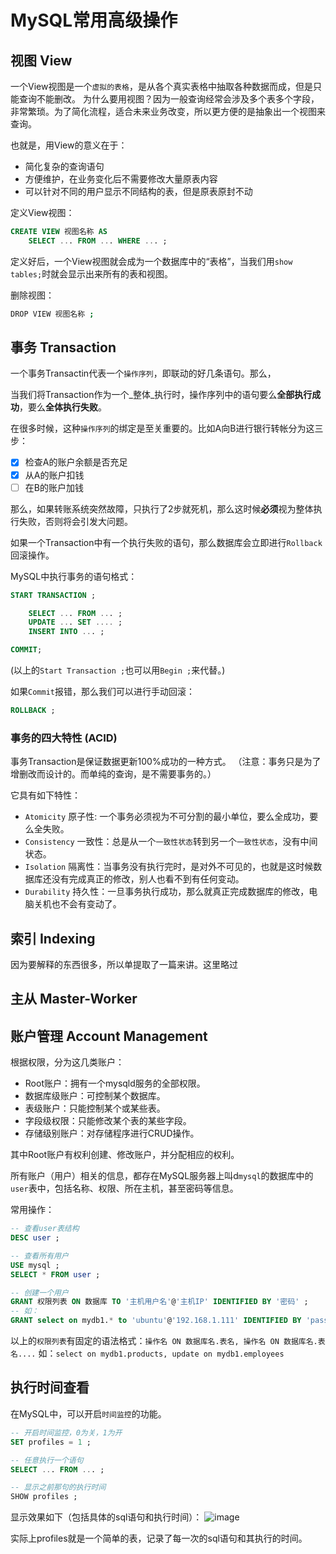 # MySQL常用高级操作


## 视图 View

一个View视图是一个`虚拟的表格`，是从各个真实表格中抽取各种数据而成，但是只能查询不能删改。
为什么要用视图？因为一般查询经常会涉及多个表多个字段，非常繁琐。为了简化流程，适合未来业务改变，所以更方便的是抽象出一个视图来查询。

也就是，用View的意义在于：
- 简化复杂的查询语句
- 方便维护，在业务变化后不需要修改大量原表内容
- 可以针对不同的用户显示不同结构的表，但是原表原封不动

定义View视图：
```sql
CREATE VIEW 视图名称 AS
    SELECT ... FROM ... WHERE ... ;
```

定义好后，一个View视图就会成为一个数据库中的“表格”，当我们用`show tables;`时就会显示出来所有的表和视图。

删除视图：
```sh
DROP VIEW 视图名称 ;
```


## 事务 Transaction

一个事务Transactin代表一个`操作序列`，即联动的好几条语句。那么，

当我们将Transaction作为一个_整体_执行时，操作序列中的语句要么**全部执行成功**，要么**全体执行失败**。

在很多时候，这种`操作序列`的绑定是至关重要的。比如A向B进行银行转帐分为这三步：
- [x] 检查A的账户余额是否充足
- [x] 从A的账户扣钱
- [ ] 在B的账户加钱

那么，如果转账系统突然故障，只执行了2步就死机，那么这时候**必须**视为整体执行失败，否则将会引发大问题。

如果一个Transaction中有一个执行失败的语句，那么数据库会立即进行`Rollback`回滚操作。

MySQL中执行事务的语句格式：
```sql
START TRANSACTION ;

    SELECT ... FROM ... ;
    UPDATE ... SET .... ;
    INSERT INTO ... ;

COMMIT;
```
(以上的`Start Transaction ;`也可以用`Begin ;`来代替。)

如果`Commit`报错，那么我们可以进行手动回滚：
```sql
ROLLBACK ;
```

### 事务的四大特性 (ACID)

事务Transaction是保证数据更新100%成功的一种方式。
（注意：事务只是为了增删改而设计的。而单纯的查询，是不需要事务的。）

它具有如下特性：
- `Atomicity` 原子性: 一个事务必须视为不可分割的最小单位，要么全成功，要么全失败。
- `Consistency` 一致性：总是从一个`一致性状态`转到另一个`一致性状态`，没有中间状态。
- `Isolation` 隔离性：当事务没有执行完时，是对外不可见的，也就是这时候数据库还没有完成真正的修改，别人也看不到有任何变动。
- `Durability` 持久性：一旦事务执行成功，那么就真正完成数据库的修改，电脑关机也不会有变动了。


## 索引 Indexing

因为要解释的东西很多，所以单提取了一篇来讲。这里略过



## 主从 Master-Worker





## 账户管理 Account Management

根据权限，分为这几类账户：
- Root账户：拥有一个mysqld服务的全部权限。
- 数据库级账户：可控制某个数据库。
- 表级账户：只能控制某个或某些表。
- 字段级权限：只能修改某个表的某些字段。
- 存储级别账户：对存储程序进行CRUD操作。

其中Root账户有权利创建、修改账户，并分配相应的权利。

所有账户（用户）相关的信息，都存在MySQL服务器上叫d`mysql`的数据库中的`user`表中，包括名称、权限、所在主机，甚至密码等信息。

常用操作：
```sql
-- 查看user表结构
DESC user ;

-- 查看所有用户
USE mysql ;
SELECT * FROM user ;

-- 创建一个用户
GRANT 权限列表 ON 数据库 TO '主机用户名'@'主机IP' IDENTIFIED BY '密码' ;
-- 如：
GRANT select on mydb1.* to 'ubuntu'@'192.168.1.111' IDENTIFIED BY 'password123' ;
```

以上的`权限列表`有固定的语法格式：`操作名 ON 数据库名.表名, 操作名 ON 数据库名.表名....`
如：`select on mydb1.products, update on mydb1.employees`


## 执行时间查看

在MySQL中，可以开启`时间监控`的功能。

```sql
-- 开启时间监控，0为关，1为开
SET profiles = 1 ;

-- 任意执行一个语句
SELECT ... FROM ... ;

-- 显示之前那句的执行时间
SHOW profiles ;
```

显示效果如下（包括具体的sql语句和执行时间）：
![image](https://user-images.githubusercontent.com/14041622/48950335-c891a380-ef75-11e8-9f60-0b10aa2709e0.png)

实际上profiles就是一个简单的表，记录了每一次的sql语句和其执行的时间。